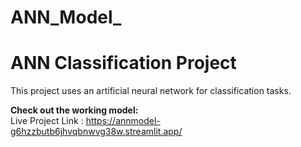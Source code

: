 # ANN_Model_
# ANN Classification Project

This project uses an artificial neural network for classification tasks.

**Check out the working model:**  
Live Project Link : https://annmodel-g6hzzbutb6jhvqbnwvg38w.streamlit.app/

